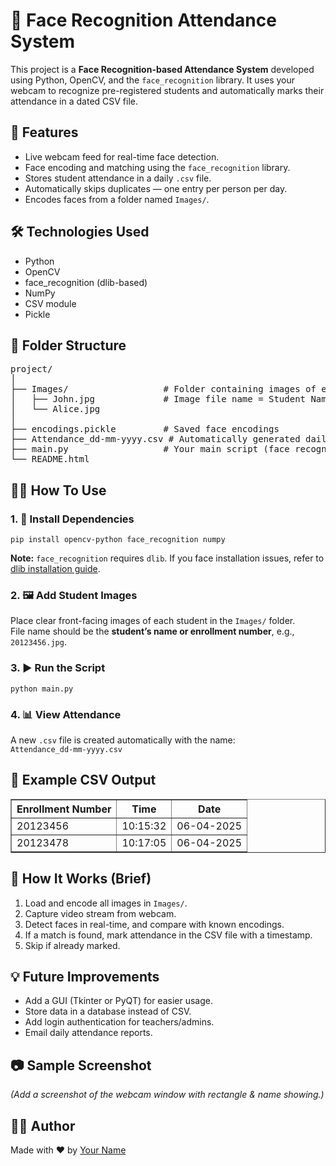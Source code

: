 <h1>📸 Face Recognition Attendance System</h1>

<p>This project is a <strong>Face Recognition-based Attendance System</strong> developed using Python, OpenCV, and the <code>face_recognition</code> library. It uses your webcam to recognize pre-registered students and automatically marks their attendance in a dated CSV file.</p>

<h2>🚀 Features</h2>
<ul>
  <li>Live webcam feed for real-time face detection.</li>
  <li>Face encoding and matching using the <code>face_recognition</code> library.</li>
  <li>Stores student attendance in a daily <code>.csv</code> file.</li>
  <li>Automatically skips duplicates — one entry per person per day.</li>
  <li>Encodes faces from a folder named <code>Images/</code>.</li>
</ul>

<h2>🛠️ Technologies Used</h2>
<ul>
  <li>Python</li>
  <li>OpenCV</li>
  <li>face_recognition (dlib-based)</li>
  <li>NumPy</li>
  <li>CSV module</li>
  <li>Pickle</li>
</ul>

<h2>📂 Folder Structure</h2>
<pre>
project/
│
├── Images/                  # Folder containing images of enrolled students
│   ├── John.jpg             # Image file name = Student Name
│   └── Alice.jpg
│
├── encodings.pickle         # Saved face encodings
├── Attendance_dd-mm-yyyy.csv # Automatically generated daily attendance file
├── main.py                  # Your main script (face recognition code)
└── README.html
</pre>

<h2>🧑‍🏫 How To Use</h2>

<h3>1. 🔧 Install Dependencies</h3>
<pre><code>pip install opencv-python face_recognition numpy</code></pre>
<p><strong>Note:</strong> <code>face_recognition</code> requires <code>dlib</code>. If you face installation issues, refer to <a href="https://pypi.org/project/dlib/" target="_blank">dlib installation guide</a>.</p>

<h3>2. 🖼 Add Student Images</h3>
<p>Place clear front-facing images of each student in the <code>Images/</code> folder.<br>
File name should be the <strong>student’s name or enrollment number</strong>, e.g., <code>20123456.jpg</code>.</p>

<h3>3. ▶️ Run the Script</h3>
<pre><code>python main.py</code></pre>

<h3>4. 📊 View Attendance</h3>
<p>A new <code>.csv</code> file is created automatically with the name:<br>
<code>Attendance_dd-mm-yyyy.csv</code></p>

<h2>📝 Example CSV Output</h2>
<table border="1" cellpadding="6" cellspacing="0">
  <tr>
    <th>Enrollment Number</th>
    <th>Time</th>
    <th>Date</th>
  </tr>
  <tr>
    <td>20123456</td>
    <td>10:15:32</td>
    <td>06-04-2025</td>
  </tr>
  <tr>
    <td>20123478</td>
    <td>10:17:05</td>
    <td>06-04-2025</td>
  </tr>
</table>

<h2>🧠 How It Works (Brief)</h2>
<ol>
  <li>Load and encode all images in <code>Images/</code>.</li>
  <li>Capture video stream from webcam.</li>
  <li>Detect faces in real-time, and compare with known encodings.</li>
  <li>If a match is found, mark attendance in the CSV file with a timestamp.</li>
  <li>Skip if already marked.</li>
</ol>

<h2>💡 Future Improvements</h2>
<ul>
  <li>Add a GUI (Tkinter or PyQT) for easier usage.</li>
  <li>Store data in a database instead of CSV.</li>
  <li>Add login authentication for teachers/admins.</li>
  <li>Email daily attendance reports.</li>
</ul>

<h2>📷 Sample Screenshot</h2>
<p><em>(Add a screenshot of the webcam window with rectangle & name showing.)</em></p>

<h2>👨‍💻 Author</h2>
<p>Made with ❤️ by <a href="https://github.com/yourusername" target="_blank">Your Name</a></p>
